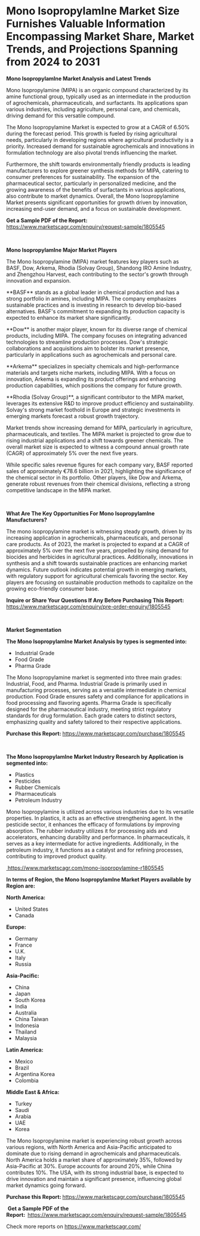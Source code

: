 <p><h1>Mono IsopropylamIne Market Size Furnishes Valuable Information Encompassing Market Share, Market Trends, and Projections Spanning from 2024 to 2031</h1></p><p><strong>Mono IsopropylamIne Market Analysis and Latest Trends</strong></p>
<p><p>Mono Isopropylamine (MIPA) is an organic compound characterized by its amine functional group, typically used as an intermediate in the production of agrochemicals, pharmaceuticals, and surfactants. Its applications span various industries, including agriculture, personal care, and chemicals, driving demand for this versatile compound.</p><p>The Mono Isopropylamine Market is expected to grow at a CAGR of 6.50% during the forecast period. This growth is fueled by rising agricultural needs, particularly in developing regions where agricultural productivity is a priority. Increased demand for sustainable agrochemicals and innovations in formulation technology are also pivotal trends influencing the market.</p><p>Furthermore, the shift towards environmentally friendly products is leading manufacturers to explore greener synthesis methods for MIPA, catering to consumer preferences for sustainability. The expansion of the pharmaceutical sector, particularly in personalized medicine, and the growing awareness of the benefits of surfactants in various applications, also contribute to market dynamics. Overall, the Mono Isopropylamine Market presents significant opportunities for growth driven by innovation, increasing end-user demand, and a focus on sustainable development.</p></p>
<p><strong>Get a Sample PDF of the Report:&nbsp;</strong> <a href="https://www.marketscagr.com/enquiry/request-sample/1805545?utm_campaign=1126&utm_medium=2&utm_source=Github&utm_content=ia&utm_term=07112024&utm_id=mono-isopropylamine">https://www.marketscagr.com/enquiry/request-sample/1805545</a></p>
<p>&nbsp;</p>
<p><strong>Mono IsopropylamIne Major Market Players</strong></p>
<p><p>The Mono Isopropylamine (MIPA) market features key players such as BASF, Dow, Arkema, Rhodia (Solvay Group), Shandong IRO Amine Industry, and Zhengzhou Harvest, each contributing to the sector's growth through innovation and expansion.</p><p>**BASF** stands as a global leader in chemical production and has a strong portfolio in amines, including MIPA. The company emphasizes sustainable practices and is investing in research to develop bio-based alternatives. BASF's commitment to expanding its production capacity is expected to enhance its market share significantly.</p><p>**Dow** is another major player, known for its diverse range of chemical products, including MIPA. The company focuses on integrating advanced technologies to streamline production processes. Dow's strategic collaborations and acquisitions aim to bolster its market presence, particularly in applications such as agrochemicals and personal care.</p><p>**Arkema** specializes in specialty chemicals and high-performance materials and targets niche markets, including MIPA. With a focus on innovation, Arkema is expanding its product offerings and enhancing production capabilities, which positions the company for future growth.</p><p>**Rhodia (Solvay Group)**, a significant contributor to the MIPA market, leverages its extensive R&D to improve product efficiency and sustainability. Solvay's strong market foothold in Europe and strategic investments in emerging markets forecast a robust growth trajectory.</p><p>Market trends show increasing demand for MIPA, particularly in agriculture, pharmaceuticals, and textiles. The MIPA market is projected to grow due to rising industrial applications and a shift towards greener chemicals. The overall market size is expected to witness a compound annual growth rate (CAGR) of approximately 5% over the next five years.</p><p>While specific sales revenue figures for each company vary, BASF reported sales of approximately €78.6 billion in 2021, highlighting the significance of the chemical sector in its portfolio. Other players, like Dow and Arkema, generate robust revenues from their chemical divisions, reflecting a strong competitive landscape in the MIPA market.</p></p>
<p>&nbsp;</p>
<p><strong>What Are The Key Opportunities For Mono IsopropylamIne Manufacturers?</strong></p>
<p><p>The mono isopropylamine market is witnessing steady growth, driven by its increasing application in agrochemicals, pharmaceuticals, and personal care products. As of 2023, the market is projected to expand at a CAGR of approximately 5% over the next five years, propelled by rising demand for biocides and herbicides in agricultural practices. Additionally, innovations in synthesis and a shift towards sustainable practices are enhancing market dynamics. Future outlook indicates potential growth in emerging markets, with regulatory support for agricultural chemicals favoring the sector. Key players are focusing on sustainable production methods to capitalize on the growing eco-friendly consumer base.</p></p>
<p><strong>Inquire or Share Your Questions If Any Before Purchasing This Report:</strong> <a href="https://www.marketscagr.com/enquiry/pre-order-enquiry/1805545?utm_campaign=1126&utm_medium=2&utm_source=Github&utm_content=ia&utm_term=07112024&utm_id=mono-isopropylamine">https://www.marketscagr.com/enquiry/pre-order-enquiry/1805545</a></p>
<p>&nbsp;</p>
<p><strong>Market Segmentation</strong></p>
<p><strong>The Mono IsopropylamIne Market Analysis by types is segmented into:</strong></p>
<p><ul><li>Industrial Grade</li><li>Food Grade</li><li>Pharma Grade</li></ul></p>
<p><p>The Mono Isopropylamine market is segmented into three main grades: Industrial, Food, and Pharma. Industrial Grade is primarily used in manufacturing processes, serving as a versatile intermediate in chemical production. Food Grade ensures safety and compliance for applications in food processing and flavoring agents. Pharma Grade is specifically designed for the pharmaceutical industry, meeting strict regulatory standards for drug formulation. Each grade caters to distinct sectors, emphasizing quality and safety tailored to their respective applications.</p></p>
<p><strong>Purchase this Report:&nbsp;</strong><a href="https://www.marketscagr.com/purchase/1805545?utm_campaign=1126&utm_medium=2&utm_source=Github&utm_content=ia&utm_term=07112024&utm_id=mono-isopropylamine">https://www.marketscagr.com/purchase/1805545</a></p>
<p>&nbsp;</p>
<p><strong>The Mono IsopropylamIne Market Industry Research by Application is segmented into:</strong></p>
<p><ul><li>Plastics</li><li>Pesticides</li><li>Rubber Chemicals</li><li>Pharmaceuticals</li><li>Petroleum Industry</li></ul></p>
<p><p>Mono Isopropylamine is utilized across various industries due to its versatile properties. In plastics, it acts as an effective strengthening agent. In the pesticide sector, it enhances the efficacy of formulations by improving absorption. The rubber industry utilizes it for processing aids and accelerators, enhancing durability and performance. In pharmaceuticals, it serves as a key intermediate for active ingredients. Additionally, in the petroleum industry, it functions as a catalyst and for refining processes, contributing to improved product quality.</p></p>
<p><a href="https://www.marketscagr.com/mono-isopropylamine-r1805545?utm_campaign=1126&utm_medium=2&utm_source=Github&utm_content=ia&utm_term=07112024&utm_id=mono-isopropylamine">&nbsp;https://www.marketscagr.com/mono-isopropylamine-r1805545</a></p>
<p><strong>In terms of Region, the Mono IsopropylamIne Market Players available by Region are:</strong></p>
<p>
    <p> <strong> North America: </strong>
        <ul>
            <li>United States</li>
            <li>Canada</li>
        </ul>
        </p> 
    <p> <strong> Europe: </strong>
        <ul>
            <li>Germany</li>
            <li>France</li>
            <li>U.K.</li>
            <li>Italy</li>
            <li>Russia</li>
        </ul>
        </p> 
    <p> <strong> Asia-Pacific: </strong>
        <ul>
            <li>China</li>
            <li>Japan</li>
            <li>South Korea</li>
            <li>India</li>
            <li>Australia</li>
            <li>China Taiwan</li>
            <li>Indonesia</li>
            <li>Thailand</li>
            <li>Malaysia</li>
        </ul>
        </p> 
    <p> <strong> Latin America: </strong>
        <ul>
            <li>Mexico</li>
            <li>Brazil</li>
            <li>Argentina Korea</li>
            <li>Colombia</li>
        </ul>
        </p> 
    <p> <strong> Middle East & Africa: </strong>
        <ul>
            <li>Turkey</li>
            <li>Saudi</li>
            <li>Arabia</li>
            <li>UAE</li>
            <li>Korea</li>
        </ul>
    </p>
    </p>
<p><p>The Mono Isopropylamine market is experiencing robust growth across various regions, with North America and Asia-Pacific anticipated to dominate due to rising demand in agrochemicals and pharmaceuticals. North America holds a market share of approximately 35%, followed by Asia-Pacific at 30%. Europe accounts for around 20%, while China contributes 10%. The USA, with its strong industrial base, is expected to drive innovation and maintain a significant presence, influencing global market dynamics going forward.</p></p>
<p><strong>Purchase this Report: </strong><a href="https://www.marketscagr.com/purchase/1805545?utm_campaign=1126&utm_medium=2&utm_source=Github&utm_content=ia&utm_term=07112024&utm_id=mono-isopropylamine">https://www.marketscagr.com/purchase/1805545</a></p>
<p>&nbsp;<strong>Get a Sample PDF of the Report:&nbsp;&nbsp;</strong><a href="https://www.marketscagr.com/enquiry/request-sample/1805545?utm_campaign=1126&utm_medium=2&utm_source=Github&utm_content=ia&utm_term=07112024&utm_id=mono-isopropylamine">https://www.marketscagr.com/enquiry/request-sample/1805545</a></p>
<p><strong></strong></p>
<p>Check more reports on <a href="https://www.marketscagr.com/?utm_campaign=1126&utm_medium=2&utm_source=Github&utm_content=ia&utm_term=07112024&utm_id=mono-isopropylamine">https://www.marketscagr.com/</a></p>
